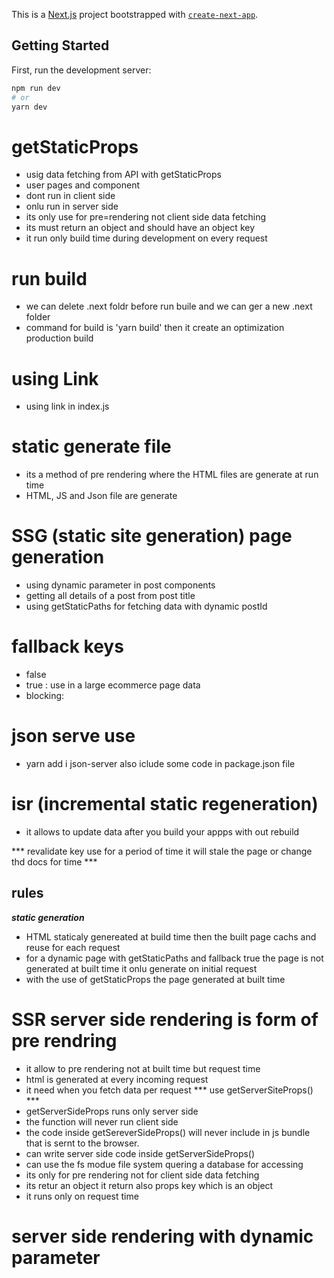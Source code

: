 This is a [Next.js](https://nextjs.org/) project bootstrapped with [`create-next-app`](https://github.com/vercel/next.js/tree/canary/packages/create-next-app).

## Getting Started

First, run the development server:

```bash
npm run dev
# or
yarn dev
```
# getStaticProps
- usig data fetching from API with getStaticProps
- user pages and component
- dont run in client side 
- onlu run in server side 
- its only use for pre=rendering not client side data fetching
- its must return an object and should have an object key 
- it run only build time during development on every request

# run build
- we can delete .next foldr before run buile and we can ger a new .next folder
- command for build is 'yarn build' then it create an optimization production build
# using Link 
- using link in index.js
# static generate file
- its a method of pre rendering where the HTML files are generate at run time
- HTML, JS and Json file are generate

# SSG (static site generation) page generation
- using dynamic parameter in post components
- getting all details of a post from post title
- using getStaticPaths for fetching data with dynamic postId
# fallback keys
- false
- true : use in a large ecommerce page data
- blocking:
# json serve use
- yarn add i json-server also iclude some code in package.json file

# isr (incremental static regeneration)
- it allows to update data after you build your appps with out rebuild



*** revalidate key use for a period of time it will stale the page or change thd docs for time ***

## rules
***static generation***
- HTML staticaly genereated at build time then the built page cachs and reuse for each request
- for a dynamic page with getStaticPaths and fallback true the page is not generated at built time it onlu generate on initial request
- with the use of getStaticProps the page generated at built time
# SSR  server side rendering is form of pre rendring
- it allow to pre rendering not at built time but   request time
- html is generated at every incoming request
- it need when you fetch data per request
*** use getServerSiteProps() ***
- getServerSideProps runs only server side
- the function will never run client side
- the code inside getSereverSideProps() will never include in js bundle that is sernt to the browser.
- can write server side code inside getServerSideProps() 
- can use the fs modue file system quering a database for accessing
- its only for pre rendering not for client side data fetching
- its retur an object it return also props key which is an object
- it runs only on request time

# server side rendering with dynamic parameter


